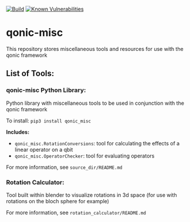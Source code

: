 [![Build](https://api.travis-ci.com/Qonic-Team/qonic-misc.svg?branch=main)](https://travis-ci.com/github/Qonic-Team/qonic-misc)
[![Known Vulnerabilities](https://snyk.io/test/github/Qonic-Team/qonic-misc/badge.svg?targetFile=source_dir/requirements.txt)](https://snyk.io/test/github/Qonic-Team/qonic-misc)

# qonic-misc
This repository stores miscellaneous tools and resources for use with the qonic framework

## List of Tools:

### qonic-misc Python Library:

Python library with miscellaneous tools to be used in conjunction with the qonic framework

To install: `pip3 install qonic_misc`

**Includes:**  
  * `qonic_misc.RotationConversions`: tool for calculating the effects of a linear operator on a qbit
  * `qonic_misc.OperatorChecker`: tool for evaluating operators

For more information, see `source_dir/README.md`

### Rotation Calculator:
Tool built within blender to visualize rotations in 3d space (for use with rotations on the bloch sphere for example)

For more information, see `rotation_calculator/README.md`
